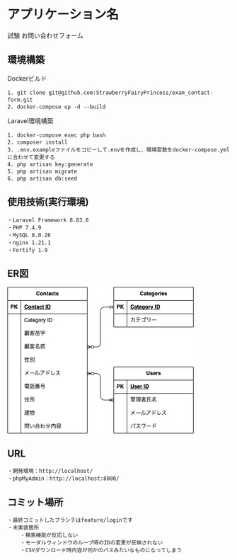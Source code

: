 # アプリケーション名
試験 お問い合わせフォーム

## 環境構築

Dockerビルド

	1. git clone git@github.com:StrawberryFairyPrincess/exam_contact-form.git
	2. docker-compose up -d --build


Laravel環境構築

	1. docker-compose exec php bash
	2. composer install
	3. .env.exampleファイルをコピーして.envを作成し、環境変数をdocker-compose.ymlに合わせて変更する
	4. php artisan key:generate
	5. php artisan migrate
	6. php artisan db:seed


## 使用技術(実行環境)

	・Laravel Framework 8.83.8
	・PHP 7.4.9
	・MySQL 8.0.26
	・nginx 1.21.1
	・Fortify 1.9


## ER図

![](./src/EntityRelationshipDiagram.drawio.png)


## URL

    ・開発環境：http://localhost/
    ・phpMyAdmin：http://localhost:8080/


## コミット場所

	・最終コミットしたブランチはfeature/loginです
	・未実装箇所
		・検索機能が反応しない
		・モーダルウィンドウのループ時のIDの変更が反映されない
		・CSVダウンロード時内容が何かのパスみたいなものになってしまう
